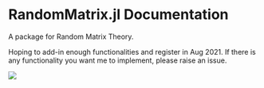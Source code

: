 # RandomMatrix.jl Documentation

A package for Random Matrix Theory.

Hoping to add-in enough functionalities and register in Aug 2021. If there is any functionality you want me to implement, please raise an issue.

 ![](testing1.gif)